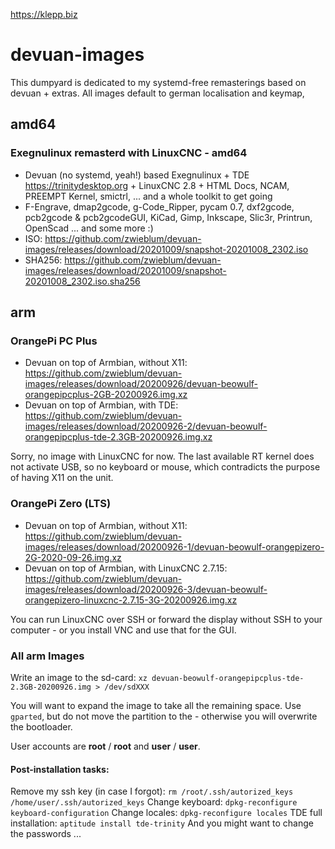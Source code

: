 https://klepp.biz

# devuan-images
This dumpyard is dedicated to my systemd-free remasterings based on devuan + extras. All images default to german localisation and keymap,

## amd64
### Exegnulinux remasterd with LinuxCNC - amd64

* Devuan (no systemd, yeah!) based Exegnulinux + TDE https://trinitydesktop.org + LinuxCNC 2.8 + HTML Docs, NCAM, PREEMPT Kernel, smictrl, ... and a whole toolkit to get going
* F-Engrave, dmap2gcode, g-Code_Ripper, pycam 0.7, dxf2gcode, pcb2gcode & pcb2gcodeGUI, KiCad, Gimp, Inkscape,  Slic3r, Printrun, OpenScad ... and some more :)
* ISO: https://github.com/zwieblum/devuan-images/releases/download/20201009/snapshot-20201008_2302.iso
* SHA256: https://github.com/zwieblum/devuan-images/releases/download/20201009/snapshot-20201008_2302.iso.sha256

## arm
### OrangePi PC Plus

* Devuan on top of Armbian, without X11: https://github.com/zwieblum/devuan-images/releases/download/20200926/devuan-beowulf-orangepipcplus-2GB-20200926.img.xz
* Devuan on top of Armbian, with TDE: https://github.com/zwieblum/devuan-images/releases/download/20200926-2/devuan-beowulf-orangepipcplus-tde-2.3GB-20200926.img.xz

Sorry, no image with LinuxCNC for now. The last available RT kernel does not activate USB, so no keyboard or mouse, which contradicts the purpose of having X11 on the unit.

### OrangePi Zero (LTS)

* Devuan on top of Armbian, without X11: https://github.com/zwieblum/devuan-images/releases/download/20200926-1/devuan-beowulf-orangepizero-2G-2020-09-26.img.xz
* Devuan on top of Armbian, with LinuxCNC 2.7.15: https://github.com/zwieblum/devuan-images/releases/download/20200926-3/devuan-beowulf-orangepizero-linuxcnc-2.7.15-3G-20200926.img.xz

You can run LinuxCNC over SSH or forward the display without SSH to your computer - or you install VNC and use that for the GUI. 

### All arm Images

Write an image to the sd-card:
`xz devuan-beowulf-orangepipcplus-tde-2.3GB-20200926.img > /dev/sdXXX`

You will want to expand the image to take all the remaining space. Use `gparted`, but do not move the partition to the - otherwise you will overwrite the bootloader. 

User accounts are **root** / **root** and **user** / **user**. 

#### Post-installation tasks:

Remove my ssh key (in case I forgot): `rm /root/.ssh/autorized_keys /home/user/.ssh/autorized_keys`
Change keyboard: `dpkg-reconfigure keyboard-configuration`
Change locales: `dpkg-reconfigure locales`
TDE full installation: `aptitude install tde-trinity`
And you might want to change the passwords ...
